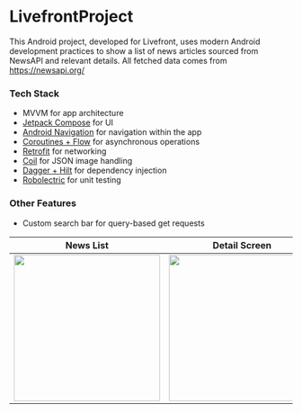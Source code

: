 # LivefrontProject
 
This Android project, developed for Livefront, uses modern Android development practices to show a list of news articles sourced from NewsAPI and relevant details. All fetched data comes from https://newsapi.org/

### Tech Stack

- MVVM for app architecture
- [Jetpack Compose](https://developer.android.com/jetpack/compose) for UI
- [Android Navigation](https://developer.android.com/jetpack/androidx/releases/navigation) for navigation within the app
- [Coroutines + Flow](https://kotlinlang.org/docs/coroutines-overview.html) for asynchronous operations
- [Retrofit](https://square.github.io/retrofit/) for networking
- [Coil](https://coil-kt.github.io/coil/) for JSON image handling
- [Dagger + Hilt](https://dagger.dev/hilt/) for dependency injection
- [Robolectric](https://robolectric.org/) for unit testing

### Other Features

- Custom search bar for query-based get requests

| News List | Detail Screen |
|---|---|
| <img src="https://github.com/ggulcher/LivefrontProject/assets/58752175/4224db37-1fe4-48e4-a370-3c5415d36113" width="260"> | <img src="https://github.com/ggulcher/LivefrontProject/assets/58752175/d93b3333-6621-40c1-90d6-778e67952b25" width="260"> |
